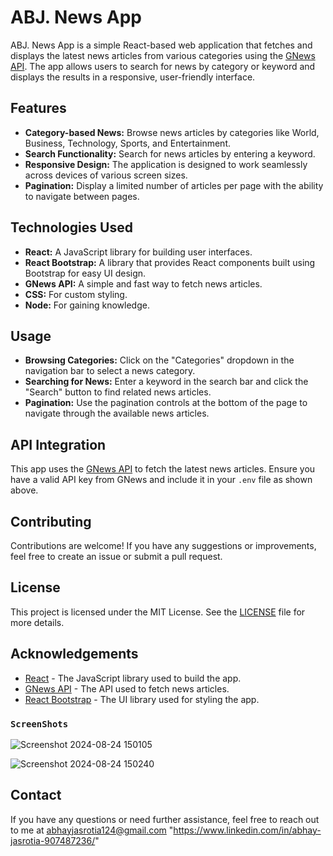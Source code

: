 # ABJ. News App

ABJ. News App is a simple React-based web application that fetches and displays the latest news articles from various categories using the [GNews API](https://gnews.io/). The app allows users to search for news by category or keyword and displays the results in a responsive, user-friendly interface.

## Features

- **Category-based News:** Browse news articles by categories like World, Business, Technology, Sports, and Entertainment.
- **Search Functionality:** Search for news articles by entering a keyword.
- **Responsive Design:** The application is designed to work seamlessly across devices of various screen sizes.
- **Pagination:** Display a limited number of articles per page with the ability to navigate between pages.

## Technologies Used

- **React:** A JavaScript library for building user interfaces.
- **React Bootstrap:** A library that provides React components built using Bootstrap for easy UI design.
- **GNews API:** A simple and fast way to fetch news articles.
- **CSS:** For custom styling.
- **Node:** For gaining knowledge.

## Usage

- **Browsing Categories:** Click on the "Categories" dropdown in the navigation bar to select a news category.
- **Searching for News:** Enter a keyword in the search bar and click the "Search" button to find related news articles.
- **Pagination:** Use the pagination controls at the bottom of the page to navigate through the available news articles.

## API Integration

This app uses the [GNews API](https://gnews.io/) to fetch the latest news articles. Ensure you have a valid API key from GNews and include it in your `.env` file as shown above.

## Contributing

Contributions are welcome! If you have any suggestions or improvements, feel free to create an issue or submit a pull request.

## License

This project is licensed under the MIT License. See the [LICENSE](LICENSE) file for more details.

## Acknowledgements

- [React](https://reactjs.org/) - The JavaScript library used to build the app.
- [GNews API](https://gnews.io/) - The API used to fetch news articles.
- [React Bootstrap](https://react-bootstrap.github.io/) - The UI library used for styling the app.


### `ScreenShots`
![Screenshot 2024-08-24 150105](https://github.com/user-attachments/assets/9c551931-5122-4ae2-abec-ffb9426edad8)

![Screenshot 2024-08-24 150240](https://github.com/user-attachments/assets/313fd075-262d-4e87-832e-355764e7d993)


## Contact

If you have any questions or need further assistance, feel free to reach out to me at abhayjasrotia124@gmail.com "https://www.linkedin.com/in/abhay-jasrotia-907487236/"

